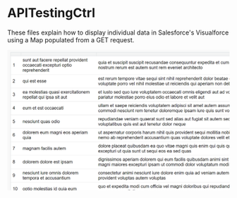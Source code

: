 # APITestingCtrl
These files explain how to display individual data in Salesforce's Visualforce using a Map populated from a GET request.

![alt text](pjkImg/img1.png)